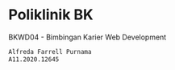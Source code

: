 # Poliklinik BK

BKWD04 - Bimbingan Karier Web Development

```bash
Alfreda Farrell Purnama
A11.2020.12645
```
